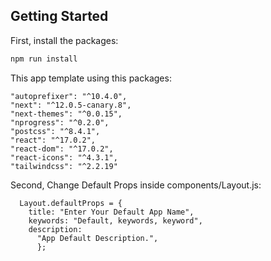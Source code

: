 ## Getting Started


First, install the packages:

```bash
npm run install
```
This app template using this packages:

```   
"autoprefixer": "^10.4.0",
"next": "^12.0.5-canary.8",
"next-themes": "^0.0.15",
"nprogress": "^0.2.0",
"postcss": "^8.4.1",
"react": "^17.0.2",
"react-dom": "^17.0.2",
"react-icons": "^4.3.1",
"tailwindcss": "^2.2.19"
```

Second, Change Default Props inside components/Layout.js:

```
  Layout.defaultProps = {
    title: "Enter Your Default App Name",
    keywords: "Default, keywords, keyword",
    description:
      "App Default Description.",
      };
```
